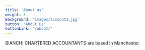 ```yaml
---
title: 'About us'
weight: 3
Background: 'images/account3.jpg'
button: 'About Us'
buttonLink: '/about/'
---
```


BIANCHI CHARTERED ACCOUNTANTS are based in Manchester.
